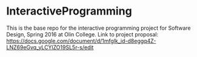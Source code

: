 # InteractiveProgramming
This is the base repo for the interactive programming project for Software Design, Spring 2016 at Olin College.
Link to project proposal: https://docs.google.com/document/d/1mfglk_id-d8eggq4Z-LNZ69eGvq_yLCYlZO19SL5r-s/edit
